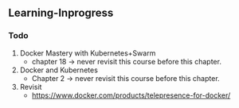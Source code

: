 ## Learning-Inprogress

### Todo
1. Docker Mastery with Kubernetes+Swarm 
   - chapter 18 -> never revisit this course before this chapter.
2. Docker and Kubernetes
   - Chapter 2  -> never revisit this course before this chapter.
3. Revisit 
   - https://www.docker.com/products/telepresence-for-docker/ 







